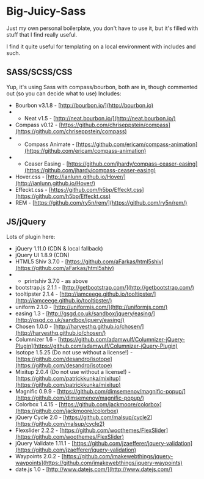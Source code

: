 Big-Juicy-Sass
==============

Just my own personal boilerplate, you don't have to use it, but it's filled with stuff that I find really useful.

I find it quite useful for templating on a local environment with includes and such.

## SASS/SCSS/CSS
Yup, it's using Sass with compass/bourbon, both are in, though commented out (so you can decide what to use)
Includes:

- Bourbon v3.1.8 - [http://bourbon.io/](http://bourbon.io)
- - Neat v1.5 - [http://neat.bourbon.io/](http://neat.bourbon.io/)
- Compass v0.12 - [https://github.com/chriseppstein/compass](https://github.com/chriseppstein/compass)
- - Compass Animate - [https://github.com/ericam/compass-animation](https://github.com/ericam/compass-animation)
- - Ceaser Easing - [https://github.com/jhardy/compass-ceaser-easing](https://github.com/jhardy/compass-ceaser-easing)
- Hover.css - [http://ianlunn.github.io/Hover/](http://ianlunn.github.io/Hover/)
- Effeckt.css - [https://github.com/h5bp/Effeckt.css](https://github.com/h5bp/Effeckt.css)
- REM - [https://github.com/ry5n/rem/](https://github.com/ry5n/rem/)

## JS/jQuery
Lots of plugin here:

- jQuery 1.11.0 (CDN & local fallback)
- jQuery UI 1.8.9 (CDN)
- HTML5 Shiv 3.7.0 - [https://github.com/aFarkas/html5shiv](https://github.com/aFarkas/html5shiv)
- - printshiv 3.7.0 - as above
- bootstrap.js 2.1.1 - [http://getbootstrap.com/](http://getbootstrap.com/)
- tooltipster 2.1.4 - [http://iamceege.github.io/tooltipster/](http://iamceege.github.io/tooltipster/)
- uniform 2.1.0 - [http://uniformjs.com/](http://uniformjs.com/)
- easing 1.3 - [http://gsgd.co.uk/sandbox/jquery/easing/](http://gsgd.co.uk/sandbox/jquery/easing/)
- Chosen 1.0.0 - [http://harvesthq.github.io/chosen/](http://harvesthq.github.io/chosen/)
- Columnizer 1.6 - [https://github.com/adamwulf/Columnizer-jQuery-Plugin](https://github.com/adamwulf/Columnizer-jQuery-Plugin)
- Isotope 1.5.25 (Do not use without a license!) - [https://github.com/desandro/isotope](https://github.com/desandro/isotope)
- Mixitup 2.0.4 (Do not use without a license!) - [https://github.com/patrickkunka/mixitup](https://github.com/patrickkunka/mixitup)
- Magnific 0.9.9 - [https://github.com/dimsemenov/magnific-popup/](https://github.com/dimsemenov/magnific-popup/)
- Colorbox 1.4.15 - [https://github.com/jackmoore/colorbox](https://github.com/jackmoore/colorbox)
- jQuery Cycle 2.0 - [https://github.com/malsup/cycle2](https://github.com/malsup/cycle2)
- Flexslider 2.2.2 - [https://github.com/woothemes/FlexSlider](https://github.com/woothemes/FlexSlider)
- jQuery Validate 1.11.1 - [https://github.com/jzaefferer/jquery-validation](https://github.com/jzaefferer/jquery-validation)
- Waypoints 2.0.2 - [https://github.com/imakewebthings/jquery-waypoints](https://github.com/imakewebthings/jquery-waypoints)
- date.js 1.0 - [http://www.datejs.com/](http://www.datejs.com/)